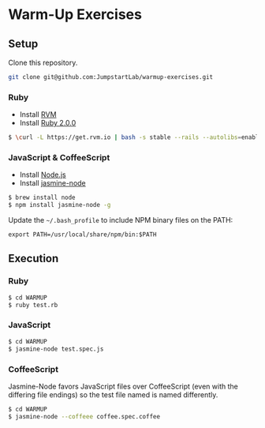 # Warm-Up Exercises

## Setup

Clone this repository.

```sh
git clone git@github.com:JumpstartLab/warmup-exercises.git
```

### Ruby

* Install [RVM](https://rvm.io/)
* Install [Ruby 2.0.0](http://www.ruby-lang.org/en/)

```bash
$ \curl -L https://get.rvm.io | bash -s stable --rails --autolibs=enabled
```

### JavaScript & CoffeeScript

* Install [Node.js](http://nodejs.org/)
* Install [jasmine-node](https://github.com/mhevery/jasmine-node)

```bash
$ brew install node
$ npm install jasmine-node -g
```

Update the `~/.bash_profile` to include NPM binary files on the PATH:

```
export PATH=/usr/local/share/npm/bin:$PATH
```

## Execution

### Ruby

```bash
$ cd WARMUP
$ ruby test.rb
```

### JavaScript

```bash
$ cd WARMUP
$ jasmine-node test.spec.js
```

### CoffeeScript

Jasmine-Node favors JavaScript files over CoffeeScript (even with the differing
file endings) so the test file named is named differently.

```bash
$ cd WARMUP
$ jasmine-node --coffeee coffee.spec.coffee
```
